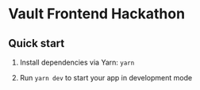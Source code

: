 # Vault Frontend Hackathon

## Quick start

1.  Install dependencies via Yarn: `yarn`

2.  Run `yarn dev` to start your app in development mode
